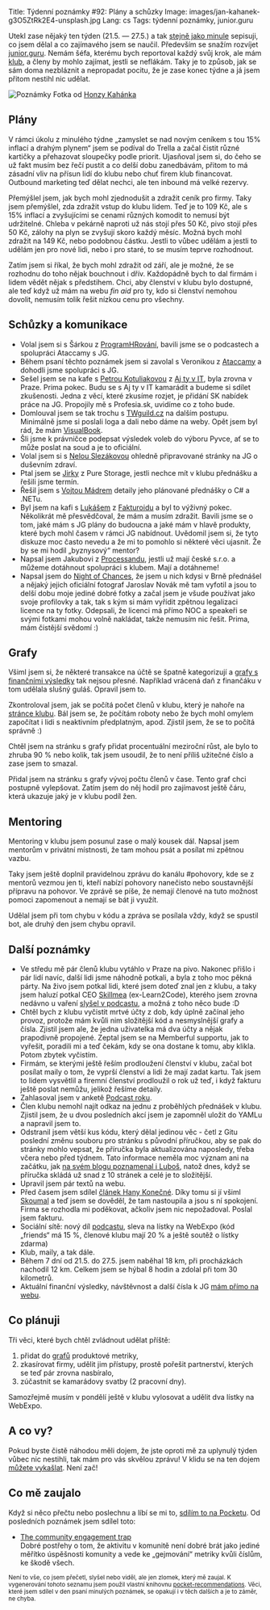Title: Týdenní poznámky #92: Plány a schůzky
Image: images/jan-kahanek-g3O5ZtRk2E4-unsplash.jpg
Lang: cs
Tags: týdenní poznámky, junior.guru


Utekl zase nějaký ten týden (21.5. — 27.5.) a tak [stejně jako minule]({filename}2022-05-20_tydenni-poznamky-91-dovolena-ve-zline.md) sepisuji, co jsem dělal a co zajímavého jsem se naučil. Především se snažím rozvíjet [junior.guru](https://junior.guru/). Nemám šéfa, kterému bych reportoval každý svůj krok, ale mám [klub](https://junior.guru/club/), a členy by mohlo zajímat, jestli se neflákám. Taky je to způsob, jak se sám doma nezbláznit a nepropadat pocitu, že je zase konec týdne a já jsem přitom nestihl nic udělat.

![Poznámky]({static}/images/jan-kahanek-g3O5ZtRk2E4-unsplash.jpg)
Fotka od [Honzy Kahánka](https://unsplash.com/@honza_kahanek)


## Plány

V rámci úkolu z minulého týdne „zamyslet se nad novým ceníkem s tou 15% inflací a drahým plynem“ jsem se podíval do Trella a začal čistit různé kartičky a přehazovat sloupečky podle priorit. Ujasňoval jsem si, do čeho se už fakt musím bez řečí pustit a co delší dobu zanedbávám, přitom to má zásadní vliv na přísun lidí do klubu nebo chuť firem klub financovat. Outbound marketing teď dělat nechci, ale ten inbound má velké rezervy.

Přemýšlel jsem, jak bych mohl zjednodušit a zdražit ceník pro firmy. Taky jsem přemýšlel, zda zdražit vstup do klubu lidem. Teď je to 109 Kč, ale s 15% inflací a zvyšujícími se cenami různých komodit to nemusí být udržitelné. Chleba v pekárně naproti už nás stojí přes 50 Kč, pivo stojí přes 50 Kč, zálohy na plyn se zvyšují skoro každý měsíc. Možná bych mohl zdražit na 149 Kč, nebo podobnou částku. Jestli to vůbec udělám a jestli to udělám jen pro nové lidi, nebo i pro staré, to se musím teprve rozhodnout.

Zatím jsem si říkal, že bych mohl zdražit od září, ale je možné, že se rozhodnu do toho nějak bouchnout i dřív. Každopádně bych to dal firmám i lidem vědět nějak s předstihem. Chci, aby členství v klubu bylo dostupné, ale teď když už mám na webu _fin aid_ pro ty, kdo si členství nemohou dovolit, nemusím tolik řešit nízkou cenu pro všechny.


## Schůzky a komunikace

- Volal jsem si s Šárkou z [ProgramHRování](https://www.programhrovani.cz/), bavili jsme se o podcastech a spolupráci Ataccamy s JG.
- Během psaní těchto poznámek jsem si zavolal s Veronikou z [Ataccamy](https://www.ataccama.com/) a dohodli jsme spolupráci s JG.
- Sešel jsem se na kafe s [Petrou Kotuliakovou](https://www.linkedin.com/in/petra-kotuliakova/) z [Aj ty v IT](https://ajtyvit.sk/), byla zrovna v Praze. Prima pokec. Budu se s Aj ty v IT kamarádit a budeme si sdílet zkušenosti. Jedna z věcí, které zkusíme rozjet, je přidání SK nabídek práce na JG. Propojily mě s Profesia.sk, uvidíme co z toho bude.
- Domlouval jsem se tak trochu s [TWguild.cz](https://www.twguild.cz/) na dalším postupu. Minimálně jsme si poslali loga a dali nebo dáme na weby. Opět jsem byl rád, že mám [VisualBook]({filename}2021-01-28_graficky-manual.md).
- Šli jsme k právničce podepsat výsledek voleb do výboru Pyvce, ať se to může poslat na soud a je to oficiální.
- Volal jsem si s [Nelou Slezákovou](https://www.nelaprovazi.cz/) ohledně připravované stránky na JG o duševním zdraví.
- Ptal jsem se [Jirky](https://twitter.com/JirkaChadima) z Pure Storage, jestli nechce mít v klubu přednášku a řešili jsme termín.
- Řešil jsem s [Vojtou Mádrem](https://twitter.com/madrvojt) detaily jeho plánované přednášky o C# a .NETu.
- Byl jsem na kafi s [Lukášem](https://twitter.com/lukaskonarovsky) z [Fakturoidu](https://www.fakturoid.cz/) a byl to výživný pokec. Několikrát mě přesvědčoval, že mám a musím zdražit. Bavili jsme se o tom, jaké mám s JG plány do budoucna a jaké mám v hlavě produkty, které bych mohl časem v rámci JG nabídnout. Uvědomil jsem si, že tyto diskuze moc často nevedu a že mi to pomohlo si některé věci ujasnit. Že by se mi hodil „byznysový“ mentor?
- Napsal jsem Jakubovi z [Processandu](https://www.processand.com/), jestli už mají české s.r.o. a můžeme dotáhnout spolupráci s klubem. Mají a dotáhneme!
- Napsal jsem do [Night of Chances](https://nightofchances.com/), že jsem u nich kdysi v Brně přednášel a nějaký jejich oficiální fotograf Jaroslav Novák mě tam vyfotil a jsou to delší dobu moje jediné dobré fotky a začal jsem je všude používat jako svoje profilovky a tak, tak s kým si mám vyřídit zpětnou legalizaci licence na ty fotky. Odepsali, že licenci má přímo NOC a speakeři se svými fotkami mohou volně nakládat, takže nemusím nic řešit. Prima, mám čistější svědomí :)


## Grafy

Všiml jsem si, že některé transakce na účtě se špatně kategorizují a [grafy s finančními výsledky](https://junior.guru/open/) tak nejsou přesné. Například vrácená daň z finančáku v tom udělala slušný guláš. Opravil jsem to.

Zkontroloval jsem, jak se počítá počet členů v klubu, který je nahoře na [stránce klubu](https://junior.guru/club/). Bál jsem se, že počítám roboty nebo že bych mohl omylem započítat i lidi s neaktivním předplatným, apod. Zjistil jsem, že se to počítá správně :)

Chtěl jsem na stránku s grafy přidat procentuální meziroční růst, ale bylo to zhruba 90 % nebo kolik, tak jsem usoudil, že to není příliš užitečné číslo a zase jsem to smazal.

Přidal jsem na stránku s grafy vývoj počtu členů v čase. Tento graf chci postupně vylepšovat. Zatím jsem do něj hodil pro zajímavost ještě čáru, která ukazuje jaký je v klubu podíl žen.


## Mentoring

Mentoring v klubu jsem posunul zase o malý kousek dál. Napsal jsem mentorům v privátní místnosti, že tam mohou psát a posílat mi zpětnou vazbu.

Taky jsem ještě doplnil pravidelnou zprávu do kanálu #pohovory, kde se z mentorů vezmou jen ti, kteří nabízí pohovory nanečisto nebo soustavnější přípravu na pohovor. Ve zprávě se píše, že nemají členové na tuto možnost pomoci zapomenout a nemají se bát ji využít.

Udělal jsem při tom chybu v kódu a zpráva se posílala vždy, když se spustil bot, ale druhý den jsem chybu opravil.


## Další poznámky

- Ve středu mě pár členů klubu vytáhlo v Praze na pivo. Nakonec přišlo i pár lidí navíc, další lidi jsme náhodně potkali, a byla z toho moc pěkná párty. Na živo jsem potkal lidi, které jsem doteď znal jen z klubu, a taky jsem haluzí potkal CEO [Skillmea](https://skillmea.cz/) (ex-Learn2Code), kterého jsem zrovna nedávno u vaření [slyšel v podcastu](https://streetofcode.sk/podcast/skillmea/), a možná z toho něco bude :D
- Chtěl bych z klubu vyčistit mrtvé účty z dob, kdy úplně začínal jeho provoz, protože mám kvůli nim složitější kód a nesmyslnější grafy a čísla. Zjistil jsem ale, že jedna uživatelka má dva účty a nějak prapodivně propojené. Zeptal jsem se na Memberful supportu, jak to vyřešit, poradili mi a teď čekám, kdy se ona dostane k tomu, aby klikla. Potom zbytek vyčistím.
- Firmám, se kterými ještě řeším prodloužení členství v klubu, začal bot posílat maily o tom, že vyprší členství a lidi že mají zadat kartu. Tak jsem to lidem vysvětlil a firemní členství prodloužil o rok už teď, i když fakturu ještě poslat nemůžu, jelikož řešíme detaily.
- Zahlasoval jsem v anketě [Podcast roku](https://www.podcastroku.cz/).
- Člen klubu nemohl najít odkaz na jednu z proběhlých přednášek v klubu. Zjistil jsem, že u dvou posledních akcí jsem je zapomněl uložit do YAMLu a napravil jsem to.
- Odstranil jsem větší kus kódu, který dělal jedinou věc - četl z Gitu poslední změnu souboru pro stránku s původní příručkou, aby se pak do stránky mohlo vepsat, že příručka byla aktualizována naposledy, třeba včera nebo před týdnem. Tato informace neměla moc význam ani na začátku, jak [na svém blogu poznamenal i Luboš](https://blog.zvestov.cz/software%20development/2020/09/21/prirucka-o-hledani-prvni-prace-v-it.html), natož dnes, když se příručka skládá už snad z 10 stránek a celé je to složitější.
- Upravil jsem pár textů na webu.
- Před časem jsem sdílel [článek Hany Konečné](https://www.hanakonecna.cz/jak-jsem-totalne-zvorala-pohovor/). Díky tomu si jí všiml [Skoumal](https://www.skoumal.com/) a teď jsem se dověděl, že tam nastoupila a jsou s ní spokojení. Firma se rozhodla mi poděkovat, ačkoliv jsem nic nepožadoval. Poslal jsem fakturu.
- Sociální sítě: nový díl [podcastu](https://junior.guru/podcast/), sleva na lístky na WebExpo (kód „friends“ má 15 %, členové klubu mají 20 % a ještě soutěž o lístky zdarma)
- Klub, maily, a tak dále.
- Během 7 dní od 21.5. do 27.5. jsem naběhal 18 km, při procházkách nachodil 12 km. Celkem jsem se hýbal 8 hodin a zdolal při tom 30 kilometrů.
- Aktuální finanční výsledky, návštěvnost a další čísla k JG [mám přímo na webu](https://junior.guru/open/).


## Co plánuji

Tři věci, které bych chtěl zvládnout udělat příště:

1. přidat do [grafů](https://junior.guru/open/) produktové metriky,
2. zkasírovat firmy, udělit jim přístupy, prostě pořešit partnerství, kterých se teď pár zrovna nasbíralo,
3. zúčastnit se kamarádovy svatby (2 pracovní dny).

Samozřejmě musím v pondělí ještě v klubu vylosovat a udělit dva lístky na WebExpo.


## A co vy?

Pokud byste čistě náhodou měli dojem, že jste oproti mě za uplynulý týden vůbec nic nestihli, tak mám pro vás skvělou zprávu! V klidu se na ten dojem [můžete vykašlat]({filename}2020-06-04_neni-to-zavod.md). Není zač!


## Co mě zaujalo

Když si něco přečtu nebo poslechnu a líbí se mi to, [sdílím to na Pocketu](https://getpocket.com/@honzajavorek). Od posledních poznámek jsem sdílel toto:

- [The community engagement trap](https://rosie.land/posts/the-community-engagement-trap/)<br>Dobré postřehy o tom, že aktivitu v komunitě není dobré brát jako jediné měřítko úspěšnosti komunity a vede ke „gejmování“ metriky kvůli číslům, ke škodě všech.

<small>Není to vše, co jsem přečetl, slyšel nebo viděl, ale jen zlomek, který mě zaujal. K vygenerování tohoto seznamu jsem použil vlastní knihovnu <a href="https://pypi.org/project/pocket-recommendations/">pocket-recommendations</a>. Věci, které jsem sdílel v den psaní minulých poznámek, se opakují i v těch dalších a je to záměr, ne chyba.</small>
